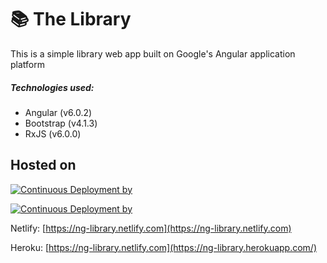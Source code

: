 # 📚 The Library

This is a simple library web app built on Google's Angular application platform
##### Technologies used:
* Angular (v6.0.2)
* Bootstrap (v4.1.3)
* RxJS (v6.0.0)

## Hosted on

[![Continuous Deployment by](https://www.herokucdn.com/deploy/button.svg)](https://heroku.com/)

[![Continuous Deployment by](https://www.netlify.com/img/global/badges/netlify-color-accent.svg)](https://www.netlify.com)

Netlify: [https://ng-library.netlify.com](https://ng-library.netlify.com)

Heroku: [https://ng-library.netlify.com](https://ng-library.herokuapp.com/)
